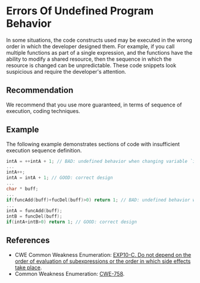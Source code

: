 # Errors Of Undefined Program Behavior
In some situations, the code constructs used may be executed in the wrong order in which the developer designed them. For example, if you call multiple functions as part of a single expression, and the functions have the ability to modify a shared resource, then the sequence in which the resource is changed can be unpredictable. These code snippets look suspicious and require the developer's attention.


## Recommendation
We recommend that you use more guaranteed, in terms of sequence of execution, coding techniques.


## Example
The following example demonstrates sections of code with insufficient execution sequence definition.


```c
intA = ++intA + 1; // BAD: undefined behavior when changing variable `intA`
...
intA++;
intA = intA + 1; // GOOD: correct design
...
char * buff;
...
if(funcAdd(buff)+fucDel(buff)>0) return 1; // BAD: undefined behavior when calling functions to change the `buff` variable
...
intA = funcAdd(buff);
intB = funcDel(buff);
if(intA+intB>0) return 1; // GOOD: correct design
```

## References
* CWE Common Weakness Enumeration: [ EXP10-C. Do not depend on the order of evaluation of subexpressions or the order in which side effects take place](https://wiki.sei.cmu.edu/confluence/display/c/EXP10-C.+Do+not+depend+on+the+order+of+evaluation+of+subexpressions+or+the+order+in+which+side+effects+take+place).
* Common Weakness Enumeration: [CWE-758](https://cwe.mitre.org/data/definitions/758.html).
